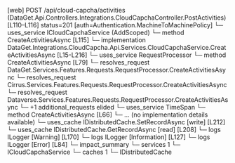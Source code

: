 [web] POST /api/cloud-capcha/activities  (DataGet.Api.Controllers.Integrations.CloudCapchaController.PostActivities)  [L110–L116] status=201 [auth=Authentication.MachineToMachinePolicy]
  └─ uses_service ICloudCapchaService (AddScoped)
    └─ method CreateActivitiesAsync [L115]
      └─ implementation DataGet.Integrations.CloudCapcha.Api.Services.CloudCapchaService.CreateActivitiesAsync [L15-L216]
        └─ uses_service RequestProcessor
          └─ method CreateActivitiesAsync [L79]
            └─ resolves_request DataGet.Services.Features.Requests.RequestProcessor.CreateActivitiesAsync
            └─ resolves_request Cirrus.Services.Features.Requests.RequestProcessor.CreateActivitiesAsync
            └─ resolves_request Dataverse.Services.Features.Requests.RequestProcessor.CreateActivitiesAsync
            └─ +1 additional_requests elided
        └─ uses_service TimeSpan
          └─ method CreateActivitiesAsync [L66]
            └─ ... (no implementation details available)
        └─ uses_cache IDistributedCache.SetRecordAsync [write] [L212]
        └─ uses_cache IDistributedCache.GetRecordAsync [read] [L208]
        └─ logs ILogger<CloudCapchaService> [Warning] [L170]
        └─ logs ILogger<CloudCapchaService> [Information] [L127]
        └─ logs ILogger<CloudCapchaService> [Error] [L84]
  └─ impact_summary
    └─ services 1
      └─ ICloudCapchaService
    └─ caches 1
      └─ IDistributedCache

